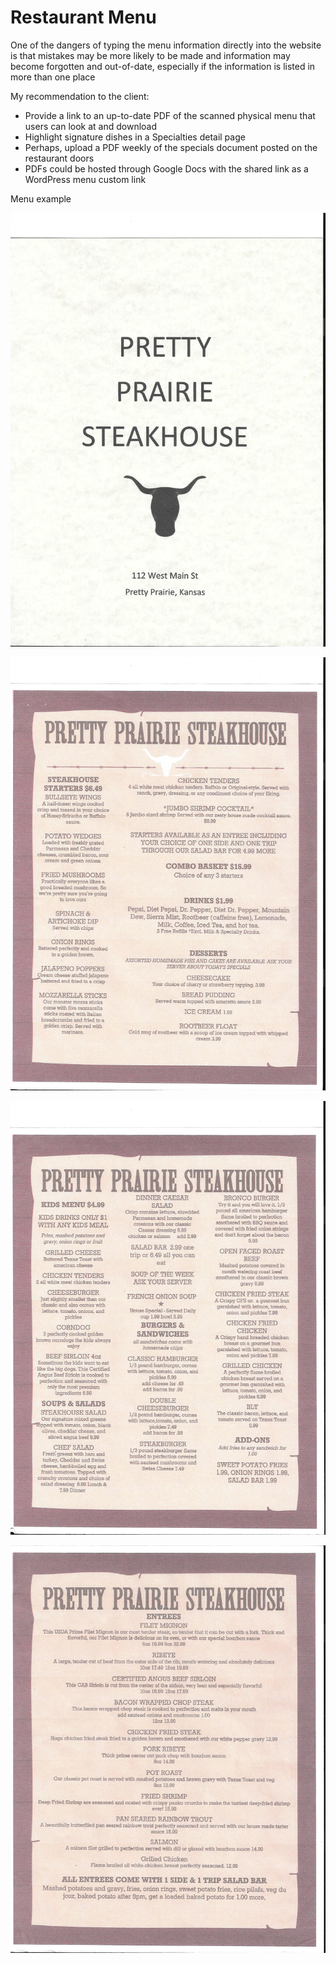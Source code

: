 # Restaurant Menu

One of the dangers of typing the menu information directly into the website is that mistakes may be more likely to be made and information may become forgotten and out-of-date, especially if the information is listed in more than one place

My recommendation to the client: 
* Provide a link to an up-to-date PDF of the scanned physical menu that users can look at and download
* Highlight signature dishes in a Specialties detail page
* Perhaps, upload a PDF weekly of the specials document posted on the restaurant doors
* PDFs could be hosted through Google Docs with the shared link as a WordPress menu custom link

Menu example

![](restaurant-menu-cover.jpg)

![](restaurant-menu-page-1.jpg)

![](restaurant-menu-page-2.jpg)

![](restaurant-menu-page-3.jpg)
